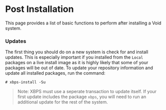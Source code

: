 # Post Installation

This page provides a list of basic functions to perform after installing a Void
system.

### Updates

The first thing you should do on a new system is check for and install updates.
This is especially important if you installed from the `Local` packages on a
live install image as it is highly likely that some of your packages will be out
of date. To update your repository information and update all installed
packages, run the command:

```
# xbps-install -Su
```

> Note: XBPS must use a seperate transaction to update itself.  If
> your first update includes the package `xbps`, you will need to run
> an additional update for the rest of the system.
